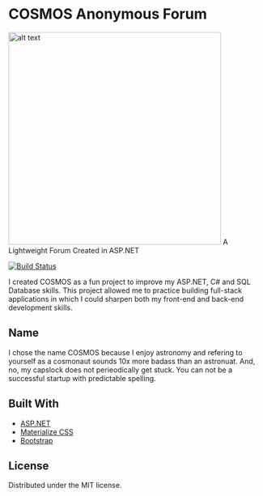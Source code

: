 # COSMOS Anonymous Forum
<img src="https://raw.githubusercontent.com/AdamCollins/CosmosForum/master/logo.PNG" alt="alt text" width="420px">
A Lightweight Forum Created in ASP.NET

[![Build Status][travis-image]][travis-url]

I created COSMOS as a fun project to improve my ASP.NET, C# and SQL Database skills.
This project allowed me to practice building full-stack applications in which I could sharpen both my front-end and back-end development skills.

## Name
I chose the name COSMOS because I enjoy astronomy and refering to yourself as a cosmonaut sounds 10x more badass than an astronuat. And, no, my capslock does not perieodically get stuck. You can not be a successful startup with predictable spelling.

## Built With
* [ASP.NET](https://www.asp.net)
* [Materialize CSS](http://materializecss.com)
* [Bootstrap](http://getbootstrap.com)

## License
Distributed under the MIT license.

[travis-image]: https://img.shields.io/travis/dbader/node-datadog-metrics/master.svg?style=flat-square
[travis-url]: https://travis-ci.org/dbader/node-datadog-metrics
